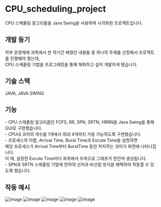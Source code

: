 # CPU_scheduling_project
CPU 스케줄링 알고리즘을 Java Swing을 사용하여 시각화한 프로젝트입니다.

<h2>개발 동기</h2>
학부 운영체제 과목에서 한 학기간 배웠던 내용들 중 하나의 주제를 선정해서 프로젝트를 진행해야 했는데,<br>
CPU 스케줄링 기법을 프로그래밍을 통해 체화하고 싶어 개발하게 됐습니다.<br>

<h2>기술 스택</h2>
JAVA, JAVA SWING

<h2>기능</h2>
- CPU 스케줄링 알고리즘인 FCFS, RR, SPN, SRTN, HRRN을 Java Swing을 통해 GUI로 구현했습니다.<br>
- CPU내 코어의 개수를 1개에서 최대 4개까지 가동 가능하도록 구현했습니다.<br>
- 프로세스의 이름, Arrival Time, Burst Time과 Excute Time을 설정하면<br>
  해당 프로세스가 Arrival Time부터 BurstTime 동안 차지하는 코어가 화면에 나타나집니다.<br>
  이 때, 설정한 Excute Time마다 좌측에서 우측으로 그래프가 한칸씩 생성됩니다.<br>
- SPN과 SRTN 스케줄링 기법에 한하여 선저과 비선점 방식을 채택하여 작동할 수 있도록 했습니다. <br>

<h2>작동 예시</h2>

![image](https://github.com/Chaeros/CPU_scheduling_project/assets/91451735/de244c44-c2ae-404e-a62d-ab266a59cdde)
![image](https://github.com/Chaeros/CPU_scheduling_project/assets/91451735/6f3c67a8-e443-4214-9993-543e150780f2)
![image](https://github.com/Chaeros/CPU_scheduling_project/assets/91451735/22a659a1-984c-4394-befd-6fdcd1ef9675)
![image](https://github.com/Chaeros/CPU_scheduling_project/assets/91451735/ded5d0f5-0f21-4db5-8e33-cfb53d982b6b)
![image](https://github.com/Chaeros/CPU_scheduling_project/assets/91451735/da309ceb-db7d-4961-b7ad-a8b72589c0ed)
